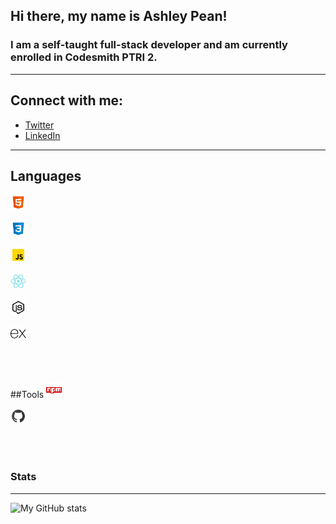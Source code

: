 ## Hi there, my name is Ashley Pean!
### I am a self-taught full-stack developer and am currently enrolled in Codesmith PTRI 2.

---

## Connect with me: 
- [Twitter](https://twitter.com/12sugarplums)
- [LinkedIn](https://www.linkedin.com/in/ashley-pean/)

---

## Languages 

<img src = "https://raw.githubusercontent.com/ashleypean/ashleypean/a14968d490e1a240f8aaf2ce6b4132935289d038/img/html.svg" 
alt = "HTML" width = "25" height = "25"
width = "25" height = "25" style = " align:left; margin-right: 10px; " />

<img src = "https://raw.githubusercontent.com/ashleypean/ashleypean/a14968d490e1a240f8aaf2ce6b4132935289d038/img/css.svg" 
alt = "CSS" 
width = "25" height = "25" style = " align:left; margin-right: 10px; " />

<img src = "https://raw.githubusercontent.com/ashleypean/ashleypean/a14968d490e1a240f8aaf2ce6b4132935289d038/img/javascript.svg" 
alt = "JavaScript" 
width = "25" height = "25" style = " align:left; margin-right: 10px; " />

<img src = "https://raw.githubusercontent.com/ashleypean/ashleypean/a14968d490e1a240f8aaf2ce6b4132935289d038/img/react.svg" 
alt = "React" 
width = "25" height = "25" style = " align:left; margin-right: 10px; " />

<img src = "https://raw.githubusercontent.com/ashleypean/ashleypean/a14968d490e1a240f8aaf2ce6b4132935289d038/img/nodejs.svg" 
alt = "NodeJS" 
width = "25" height = "25" style = " align:left; margin-right: 10px; " />

<img src = "https://raw.githubusercontent.com/ashleypean/ashleypean/a14968d490e1a240f8aaf2ce6b4132935289d038/img/express.svg"
alt = "Express JS"
width = "25" height = "25" style = "align:left; margin-right: 10px; ">

<br />
<br />

##Tools
<img src = "https://raw.githubusercontent.com/ashleypean/ashleypean/1823e8f472de12cd8a6bc4fe7ca2fea37d983342/img/npm.svg"
  alt = "npm"
  width = "25" height = "25" style = "align:left; margin-right: 10px; " />

<img src = "https://raw.githubusercontent.com/ashleypean/ashleypean/1823e8f472de12cd8a6bc4fe7ca2fea37d983342/img/github.svg"
  alt = "github"
  width = "25" height = "25" style = "align:left; margin-right: 10px; " />

<br />
<br />

### Stats
---

![My GitHub stats](https://github-readme-stats.vercel.app/api?username=ashleypean&show_icons=true&hide_border=true&hide=stars&count_private=true&theme=midnight-purple)
